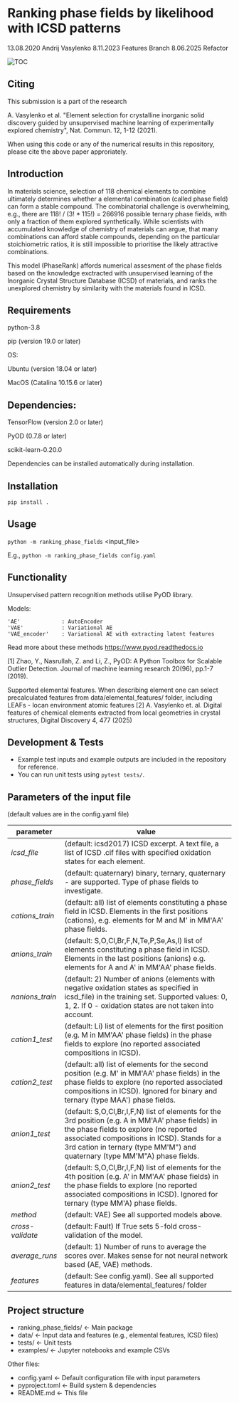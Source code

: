 # Ranking phase fields by likelihood with ICSD patterns

13.08.2020 Andrij Vasylenko
8.11.2023 Features Branch
8.06.2025 Refactor

![TOC](https://github.com/lrcfmd/PhaseFieldRanking/blob/master/TOC.png)

## Citing
This submission is a part of the research 

A. Vasylenko et al. "Element selection for crystalline inorganic solid discovery guided by unsupervised machine learning of experimentally explored chemistry", Nat. Commun. 12, 1-12 (2021).

When using this code or any of the numerical results in this repository, please cite the above paper approriately.

## Introduction

In materials science, selection of 118 chemical elements to combine ultimately determines whether a elemental combination (called phase field) can form a stable compound. The combinatorial challenge is overwhelming, e.g., there are 118! / (3! * 115!) = 266916 possible ternary phase fields, with only a fraction of them explored synthetically. While scientists with accumulated knowledge of chemistry of materials can argue, that many combinations can afford stable compounds, depending on the particular stoichiometric ratios, it is still impossible to prioritise the likely attractive combinations.

This model (PhaseRank) affords numerical assesment of the phase fields based on the knowledge exctracted with unsupervised learning of the Inorganic Crystal Structure Database (ICSD) of materials, and ranks the unexplored chemistry by similarity with the materials found in ICSD.

## Requirements

python-3.8

pip (version 19.0 or later)

OS:

Ubuntu (version 18.04 or later)

MacOS (Catalina 10.15.6 or later)


## Dependencies:

TensorFlow (version 2.0 or later)

PyOD (0.7.8 or later)

scikit-learn-0.20.0

Dependencies can be installed automatically during installation.

## Installation
`pip install .`

## Usage
`python -m ranking_phase_fields` <input_file>

E.g., `python -m ranking_phase_fields config.yaml`

## Functionality
Unsupervised pattern recognition methods utilise PyOD library.

Models:

    'AE'             : AutoEncoder
    'VAE'            : Variational AE
    'VAE_encoder'    : Variational AE with extracting latent features

Read more about these methods https://www.pyod.readthedocs.io

[1] Zhao, Y., Nasrullah, Z. and Li, Z.,
PyOD: A Python Toolbox for Scalable Outlier Detection. 
Journal of machine learning research 20(96), pp.1-7 (2019).

Supported elemental features.
When describing element one can select precalculated features
from data/elemental_features/ folder,
including LEAFs - locan environment atomic features
[2] A. Vasylenko et. al. Digital features of chemical elements extracted from local geometries in crystal structures, Digital Discovery 4, 477 (2025)

## Development & Tests

- Example test inputs and example outputs are included in the repository for reference.
- You can run unit tests using `pytest tests/`.

## Parameters of the input file 
(default values are in the config.yaml file)

 parameter | value 
---|--- 
 *icsd_file*    | (default: icsd2017) ICSD excerpt. A text file, a list of ICSD .cif files with specified oxidation states for each element.
*phase_fields*  | (default: quaternary) binary, ternary, quaternary - are supported. Type of phase fields to investigate.
*cations_train* | (default: all) list of elements constituting a phase field in ICSD. Elements in the first positions (cations), e.g. elements for M and M' in MM'AA' phase fields.
*anions_train*  | (default: S,O,Cl,Br,F,N,Te,P,Se,As,I) list of elements constituting a phase field in ICSD. Elements in the last positions (anions) e.g. elements for A and A' in MM'AA' phase fields. 
*nanions_train* | (default: 2) Number of anions (elements with negative oxidation states as specified in icsd_file) in the training set. Supported values: 0, 1, 2. If 0 - oxidation states are not taken into account.
*cation1_test*  | (default: Li) list of elements for the first position (e.g. M in MM'AA' phase fields) in the phase fields to explore (no reported associated compositions in ICSD). 
*cation2_test*  | (default: all) list of elements for the second position (e.g. M' in MM'AA' phase fields) in the phase fields to explore (no reported associated compositions in ICSD). Ignored for binary and ternary (type MAA') phase fields.
*anion1_test*   | (default: S,O,Cl,Br,I,F,N) list of elements for the 3rd position (e.g. A in MM'AA' phase fields) in the phase fields to explore (no reported associated compositions in ICSD). Stands for a 3rd cation in ternary (type MM'M") and quaternary (type MM'M"A) phase fields.
*anion2_test*   | (default: S,O,Cl,Br,I,F,N) list of elements for the 4th position (e.g. A' in MM'AA' phase fields) in the phase fields to explore (no reported associated compositions in ICSD). Ignored for ternary (type MM'A) phase fields.
*method*        | (default: VAE) See all supported models above.
*cross-validate*| (default: Fault) If True sets 5-fold cross-validation of the model.
*average_runs*  | (default: 1) Number of runs to average the scores over. Makes sense for not neural network based (AE, VAE) methods.
*features*      | (default: See config.yaml). See all supported features in data/elemental_features/ folder


## Project structure

- ranking_phase_fields/     ← Main package
- data/                     ← Input data and features (e.g., elemental features, ICSD files)
- tests/                    ← Unit tests
- examples/                 ← Jupyter notebooks and example CSVs

Other files:
- config.yaml               ← Default configuration file with input parameters
- pyproject.toml            ← Build system & dependencies
- README.md                 ← This file
